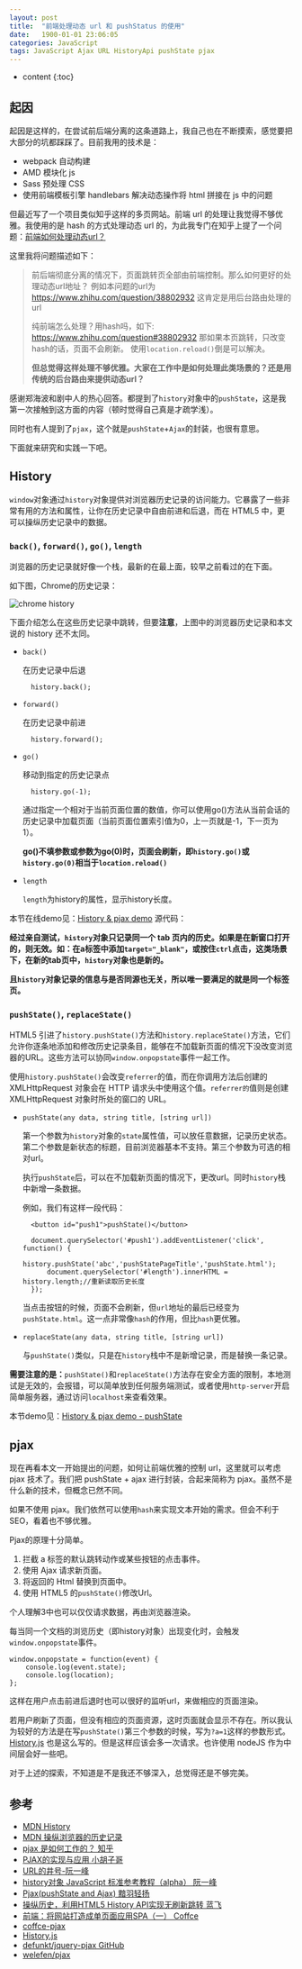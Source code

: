 ```yaml
---
layout: post
title:  "前端处理动态 url 和 pushStatus 的使用"
date:   1900-01-01 23:06:05
categories: JavaScript
tags: JavaScript Ajax URL HistoryApi pushState pjax
---
```


* content
{:toc}

## 起因

起因是这样的，在尝试前后端分离的这条道路上，我自己也在不断摸索，感觉要把大部分的坑都踩踩了。目前我用的技术是：

* webpack 自动构建
* AMD 模块化 js
* Sass 预处理 CSS
* 使用前端模板引擎 handlebars 解决动态操作将 html 拼接在 js 中的问题

但最近写了一个项目类似知乎这样的多页网站。前端 url 的处理让我觉得不够优雅。我使用的是 hash 的方式处理动态 url 的，为此我专门在知乎上提了一个问题：[前端如何处理动态url？](https://www.zhihu.com/question/38802932)




这里我将问题描述如下：

> 前后端彻底分离的情况下，页面跳转页全部由前端控制。那么如何更好的处理动态url地址？
> 例如本问题的url为
> https://www.zhihu.com/question/38802932
> 这肯定是用后台路由处理的url
>
> 纯前端怎么处理？用hash吗，如下:
> https://www.zhihu.com/question#38802932
> 那如果本页跳转，只改变hash的话，页面不会刷新。
> 使用`location.reload()`倒是可以解决。
>
> **但总觉得这样处理不够优雅。大家在工作中是如何处理此类场景的？还是用传统的后台路由来提供动态url？**


感谢郑海波和剧中人的热心回答。都提到了`history`对象中的`pushState`，这是我第一次接触到这方面的内容（顿时觉得自己真是才疏学浅）。

同时也有人提到了`pjax`，这个就是`pushState`+`Ajax`的封装，也很有意思。

下面就来研究和实践一下吧。

## History

`window`对象通过`history`对象提供对浏览器历史记录的访问能力。它暴露了一些非常有用的方法和属性，让你在历史记录中自由前进和后退，而在 HTML5 中，更可以操纵历史记录中的数据。

### `back()`, `forward()`, `go()`, `length`

浏览器的历史记录就好像一个栈，最新的在最上面，较早之前看过的在下面。

如下图，Chrome的历史记录：

![chrome history](http://ww2.sinaimg.cn/large/7011d6cfjw1ezb16fn2bfj20k008htan.jpg)

下面介绍怎么在这些历史记录中跳转，但要**注意**，上图中的浏览器历史记录和本文说的 history 还不太同。

* `back()`

    在历史记录中后退

        history.back();

* `forward()`

    在历史记录中前进

        history.forward();

* `go()`

    移动到指定的历史记录点

        history.go(-1);

    通过指定一个相对于当前页面位置的数值，你可以使用go()方法从当前会话的历史记录中加载页面（当前页面位置索引值为0，上一页就是-1，下一页为1）。

    **go()不填参数或参数为go(0)时，页面会刷新，即`history.go()`或`history.go(0)`相当于`location.reload()`**

* `length`

    `length`为history的属性，显示history长度。

本节在线demo见：[History & pjax demo](http://gaohaoyang.github.io/history-pjax-demo/) 源代码：[]()

**经过亲自测试，`history`对象只记录同一个 tab 页内的历史。如果是在新窗口打开的，则无效。如：在a标签中添加`target="_blank"`，或按住`ctrl`点击，这类场景下，在新的tab页中，`history`对象也是新的。**

**且`history`对象记录的信息与是否同源也无关，所以唯一要满足的就是同一个标签页。**

### `pushState()`, `replaceState()`

HTML5 引进了`history.pushState()`方法和`history.replaceState()`方法，它们允许你逐条地添加和修改历史记录条目，能够在不加载新页面的情况下没改变浏览器的URL。这些方法可以协同`window.onpopstate`事件一起工作。

使用`history.pushState()`会改变`referrer`的值，而在你调用方法后创建的  XMLHttpRequest 对象会在 HTTP 请求头中使用这个值。`referrer的`值则是创建  XMLHttpRequest 对象时所处的窗口的 URL。

* `pushState(any data, string title, [string url])`

    第一个参数为`history`对象的`state`属性值，可以放任意数据，记录历史状态。第二个参数是新状态的标题，目前浏览器基本不支持。第三个参数为可选的相对url。

    执行`pushState`后，可以在不加载新页面的情况下，更改url。同时`history`栈中新增一条数据。

    例如，我们有这样一段代码：

        <button id="push1">pushState()</button>

        document.querySelector('#push1').addEventListener('click', function() {
            history.pushState('abc','pushStatePageTitle','pushState.html');
            document.querySelector('#length').innerHTML = history.length;//重新读取历史长度
        });

    当点击按钮的时候，页面不会刷新，但`url`地址的最后已经变为`pushState.html`。这一点非常像`hash`的作用，但比`hash`更优雅。


* `replaceState(any data, string title, [string url])`

    与`pushState()`类似，只是在`history`栈中不是新增记录，而是替换一条记录。

**需要注意的是：**`pushState()`和`replaceState()`方法存在安全方面的限制，本地测试是无效的，会报错，可以简单放到任何服务端测试，或者使用`http-server`开启简单服务器，通过访问`localhost`来查看效果。

本节demo见：[History & pjax demo - pushState](http://gaohaoyang.github.io/history-pjax-demo/index.html)

## pjax

现在再看本文一开始提出的问题，如何让前端优雅的控制 url，这里就可以考虑 pjax 技术了。我们把 pushState + ajax 进行封装，合起来简称为 pjax。虽然不是什么新的技术，但概念已然不同。

如果不使用 pjax。我们依然可以使用`hash`来实现文本开始的需求。但会不利于 SEO，看着也不够优雅。

Pjax的原理十分简单。

1. 拦截 a 标签的默认跳转动作或某些按钮的点击事件。
2. 使用 Ajax 请求新页面。
3. 将返回的 Html 替换到页面中。
4. 使用 HTML5 的`pushState()`修改Url。

个人理解3中也可以仅仅请求数据，再由浏览器渲染。

每当同一个文档的浏览历史（即history对象）出现变化时，会触发`window.onpopstate`事件。

    window.onpopstate = function(event) {
        console.log(event.state);
        console.log(location);
    };

这样在用户点击前进后退时也可以很好的监听url，来做相应的页面渲染。

若用户刷新了页面，但没有相应的页面资源，这时页面就会显示不存在。所以我认为较好的方法是在写`pushState()`第三个参数的时候，写为`?a=1`这样的参数形式。[History.js](https://github.com/browserstate/history.js) 也是这么写的。但是这样应该会多一次请求。也许使用 nodeJS 作为中间层会好一些吧。

对于上述的探索，不知道是不是我还不够深入，总觉得还是不够完美。

## 参考

* [MDN History](https://developer.mozilla.org/en-US/docs/Web/API/History)
* [MDN 操纵浏览器的历史记录](https://developer.mozilla.org/zh-CN/docs/DOM/Manipulating_the_browser_history)
* [pjax 是如何工作的？ 知乎](https://www.zhihu.com/question/20289254)
* [PJAX的实现与应用 小胡子哥](http://www.cnblogs.com/hustskyking/p/history-api-in-html5.html)
* [URL的井号-阮一峰](http://www.ruanyifeng.com/blog/2011/03/url_hash.html)
* [history对象 JavaScript 标准参考教程（alpha） 阮一峰](http://javascript.ruanyifeng.com/bom/history.html)
* [Pjax(pushState and Ajax) 黯羽轻扬](http://www.ayqy.net/blog/pjaxpushstate-and-ajax/)
* [操纵历史，利用HTML5 History API实现无刷新跳转 蓝飞](http://www.clanfei.com/2012/09/1646.html)
* [前端：将网站打造成单页面应用SPA（一） Coffce](http://segmentfault.com/a/1190000002920768)
* [coffce-pjax](https://github.com/Coffcer/coffce-pjax)
* [History.js](https://github.com/browserstate/history.js)
* [defunkt/jquery-pjax GitHub](https://github.com/defunkt/jquery-pjax)
* [welefen/pjax](https://github.com/welefen/pjax)
